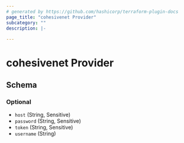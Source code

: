 ```yaml
---
# generated by https://github.com/hashicorp/terraform-plugin-docs
page_title: "cohesivenet Provider"
subcategory: ""
description: |-
  
---
```


# cohesivenet Provider





<!-- schema generated by tfplugindocs -->
## Schema

### Optional

- `host` (String, Sensitive)
- `password` (String, Sensitive)
- `token` (String, Sensitive)
- `username` (String)
